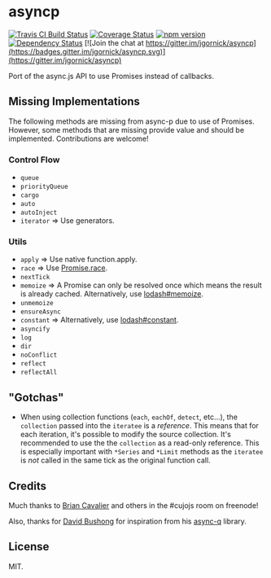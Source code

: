 # asyncp

[![Travis CI Build Status](https://travis-ci.org/jgornick/asyncp.svg?branch=master)](https://travis-ci.org/jgornick/asyncp) [![Coverage Status](https://coveralls.io/repos/github/jgornick/asyncp/badge.svg?branch=master)](https://coveralls.io/github/jgornick/asyncp?branch=master) [![npm version](https://badge.fury.io/js/asyncp.svg)](https://badge.fury.io/js/asyncp) [![Dependency Status](https://david-dm.org/jgornick/asyncp.svg)](https://david-dm.org/jgornick/asyncp) [![Join the chat at https://gitter.im/jgornick/asyncp](https://badges.gitter.im/jgornick/asyncp.svg)](https://gitter.im/jgornick/asyncp)

Port of the async.js API to use Promises instead of callbacks.

## Missing Implementations

The following methods are missing from async-p due to use of Promises. However, some methods that are missing provide value and should be implemented. Contributions are welcome!

### Control Flow

* ```queue```
* ```priorityQueue```
* ```cargo```
* ```auto```
* ```autoInject```
* ```iterator``` => Use generators.

### Utils

* ```apply``` => Use native function.apply.
* ```race``` => Use [Promise.race](https://developer.mozilla.org/en-US/docs/Web/JavaScript/Reference/Global_Objects/Promise/race).
* ```nextTick```
* ```memoize``` => A Promise can only be resolved once which means the result is already cached. Alternatively, use [lodash#memoize](https://lodash.com/docs#memoize).
* ```unmemoize```
* ```ensureAsync```
* ```constant``` => Alternatively, use [lodash#constant](https://lodash.com/docs#constant).
* ```asyncify```
* ```log```
* ```dir```
* ```noConflict```
* ```reflect```
* ```reflectAll```

## "Gotchas"

* When using collection functions (`each`, `eachOf`, `detect`, etc...), the `collection` passed into the `iteratee` is a *reference*. This means that for each iteration, it's possible to modify the source collection. It's recommended to use the the `collection` as a read-only reference. This is especially important with `*Series` and `*Limit` methods as the `iteratee` is *not* called in the same tick as the original function call.

## Credits

Much thanks to [Brian Cavalier](https://github.com/briancavalier) and others in the #cujojs room on freenode!

Also, thanks for [David Bushong](https://github.com/dbushong) for inspiration from his [async-q](https://github.com/dbushong/async-q) library.

## License

MIT.
